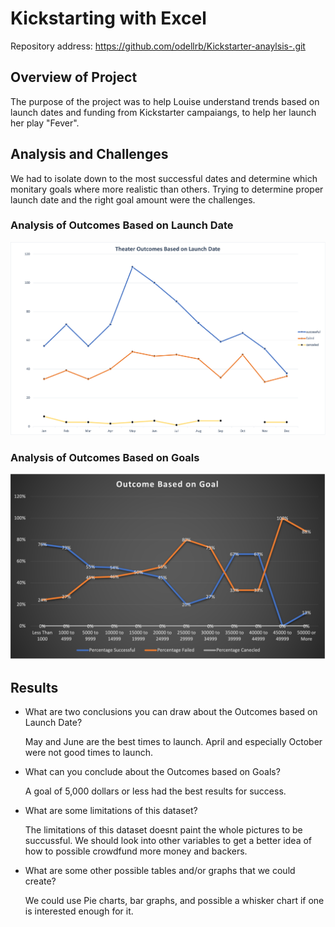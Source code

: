 # Kickstarting with Excel
Repository address: https://github.com/odellrb/Kickstarter-anaylsis-.git
## Overview of Project
The purpose of the project was to help Louise understand trends based on launch dates and funding from Kickstarter campaiangs, to help 
her launch her play "Fever".

## Analysis and Challenges
We had to isolate down to the most successful dates and determine which monitary goals where more realistic 
than others. Trying to determine proper launch date and the right goal amount were the challenges.
### Analysis of Outcomes Based on Launch Date
![Theater_Outcomes_vs_launch](/Resources/Theater_Outcomes_vs_launch.png)
### Analysis of Outcomes Based on Goals
![Outcomes_vs_Goals](/Resources/Outcomes_vs_Goals.png)

## Results

- What are two conclusions you can draw about the Outcomes based on Launch Date?

  May and June are the best times to launch. April and especially October were not good
  times to launch.
- What can you conclude about the Outcomes based on Goals?

  A goal of 5,000 dollars or less had the best results for success.
- What are some limitations of this dataset?

  The limitations of this dataset doesnt paint the whole pictures to be succussful. We should look into 
  other variables to get a better idea of how to possible crowdfund more money and backers.
- What are some other possible tables and/or graphs that we could create?

  We could use Pie charts, bar graphs, and possible a whisker chart if one is interested enough for it.
